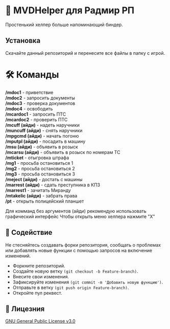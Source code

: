 # 👮 MVDHelper для Радмир РП
Простенький хелпер больше напоминающий биндер.

## Установка
Скачайте данный репозиторий и перенесите все файлы в папку с игрой.

# 🛠️ Команды

**/mdoc1** - приветствие  
**/mdoc2** - запросить документы  
**/mdoc3** - проверка документов  
**/mdoc4** - освободить  
**/mcardoc1** - запросить ПТС  
**/mcardoc2** - проверить ПТС  
**/mcuff (айди)** - надеть наручники  
**/muncuff (айди)** - снять наручники  
**/mpgcmd (айди)** - начать погоню  
**/mputpl (айди)** - посадить в машину  
**/msu (айди)** - объявить в розыск  
**/mcarsu (айди)** - объявить в розыск по номерам ТС  
**/mticket** - отыгровка штрафа  
**/mg1** - просьба остановиться 1  
**/mg2** - просьба остановиться 2  
**/mg3** - просьба остановиться 3  
**/meject (айди)** - достать с машины  
**/marrest (айди)** - сдать преступника в КПЗ  
**/marrest1** - зачитать Миранду  
**/mtakelic (айди)** - забрать права  
**/pt** - открыть полицейский планшет  

Для комманд без аргументов (айди) рекомендую использовать графический интерфейс
Чтобы открыть меню хелпера нажмите "X"

## 🤝 Содействие

Не стесняйтесь создавать форки репозитория, сообщать о проблемах или добавлять новые функции с помощью запросов на включение изменений.

- Форкните репозиторий.
- Создайте новую ветку ```(git checkout -b Feature-branch)```.
- Внесите свои изменения.
- Зафиксируйте изменения ```(git commit -m 'Добавить новую функцию')```.
- Отправьте в ветку ```(git push origin Feature-branch)```.
- Откройте пул реквест.


## 📜 Лицезния

[GNU General Public License v3.0](https://www.gnu.org/licenses/gpl-3.0.html)
